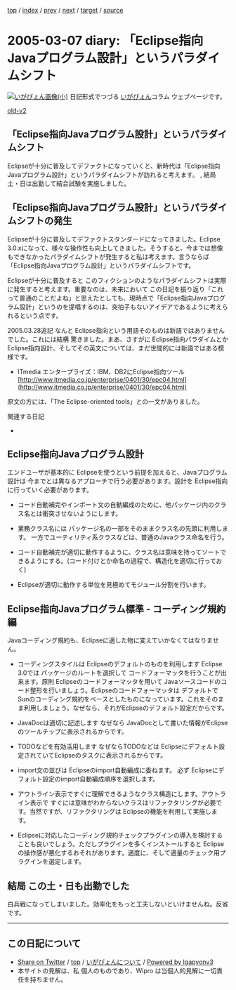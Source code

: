 [top](../index.html) 
 / [index](index.html) 
 / [prev](ig050304.html) 
 / [next](ig050312.html) 
 / [target](http://www.igapyon.jp/igapyon/diary/2005/ig050307.html) 
 / [source](https://github.com/igapyon/diary/blob/master/2005/ig050307.src.md) 

2005-03-07 diary: 「Eclipse指向Javaプログラム設計」というパラダイムシフト
=====================================================================================================
[![いがぴょん画像(小)](http://www.igapyon.jp/igapyon/diary/images/iga200306s.jpg "いがぴょん")](http://www.igapyon.jp/igapyon/diary/memo/memoigapyon.html) 日記形式でつづる [いがぴょん](http://www.igapyon.jp/igapyon/diary/memo/memoigapyon.html)コラム ウェブページです。

[old-v2](ig050307-orig.html)

## 「Eclipse指向Javaプログラム設計」というパラダイムシフト

Eclipseが十分に普及してデファクトになっていくと、新時代は「Eclipse指向Javaプログラム設計」というパラダイムシフトが訪れると考えます。 , 結局 土・日は出勤して結合試験を実施しました。


## 「Eclipse指向Javaプログラム設計」というパラダイムシフトの発生

Eclipseが十分に普及してデファクトスタンダードになってきました。Eclipse 3.0.xになって、様々な操作性も向上してきました。そうすると、今までは想像もできなかったパラダイムシフトが発生すると私は考えます。言うならば「Eclipse指向Javaプログラム設計」というパラダイムシフトです。

Eclipseが十分に普及すると このフィクションのようなパラダイムシフトは実際に発生すると考えます。重要なのは、未来において この日記を振り返り「これって普通のことだよね」と思えたとしても、現時点で「Eclipse指向Javaプログラム設計」というのを提唱するのは、突拍子もないアイデアであるように考えられるという点です。

2005.03.28追記 なんと Eclipse指向という用語そのものは新語ではありませんでした。これには結構 驚きました。まあ、さすがに Eclipse指向パラダイムとか
Eclipse指向設計、そしてその英文については、まだ世間的には新語ではある模様です。

* ITmedia エンタープライズ：IBM、DB2にEclipse指向ツール
  [http://www.itmedia.co.jp/enterprise/0401/30/epc04.html](http://www.itmedia.co.jp/enterprise/0401/30/epc04.html)

原文の方には、「The Eclipse-oriented tools」との一文がありました。

関連する日記

* 

## Eclipse指向Javaプログラム設計

エンドユーザが基本的に Eclipseを使うという前提を加えると、Javaプログラム設計は 今までとは異なるアプローチで行う必要があります。設計を
Eclipse指向に行っていく必要があります。

* コード自動補完やインポート文の自動編成のために、他パッケージ内のクラス名とは衝突させないようにします。
  
* 業務クラス名には パッケージ名の一部をそのままクラス名の先頭に利用します。
  一方でユーティリティ系クラスなどは、普通のJavaクラス命名を行う。
  
* コード自動補完が適切に動作するように、クラス名は意味を持ってソートできるようにする。(コード付けとか命名の過程で、構造化を適切に行っておく)
  
* Eclipseが適切に動作する単位を見極めてモジュール分割を行います。

## Eclipse指向Javaプログラム標準 - コーディング規約編

Javaコーディング規約も、Eclipseに適した物に変えていかなくてはなりません。

* コーディングスタイルは Eclipseのデフォルトのものを利用します
  Eclipse 3.0では パッケージのルートを選択して コードフォーマッタを行うことが出来ます。原則 Eclipseのコードフォーマッタを用いて
  Javaソースコードのコード整形を行いましょう。Eclipseのコードフォーマッタは デフォルトでSunのコーディング規約をベースとしたものになっています。これをそのまま利用しましょう。なぜなら、それがEclipseのデフォルト設定だからです。
  
* JavaDocは適切に記述します
  なぜなら JavaDocとして書いた情報がEclipseのツールチップに表示されるからです。
  
* TODOなどを有効活用します
  なぜならTODOなどは Eclipseにデフォルト設定されていてEclipseのタスクに表示されるからです。
  
* import文の並びは Eclipseのimport自動編成に委ねます。
  必ず Eclipseにデフォルト設定のimport自動編成順序を選択します。
  
* アウトライン表示ですぐに理解できるようなクラス構造にします。アウトライン表示で すぐには意味がわからないクラスはリファクタリングが必要です。当然ですが、リファクタリングは Eclipseの機能を利用して実施します。
  
* Eclipseに対応したコーディング規約チェックプラグインの導入を検討することも良いでしょう。ただしプラグインを多くインストールすると Eclipseの操作感が悪化するおそれがあります。適度に、そして適量のチェック用プラグインを選定します。

## 結局 この土・日も出勤でした

白兵戦になってしまいました。効率化をもっと工夫しないといけませんね。反省です。


----------------------------------------------------------------------------------------------------

## この日記について

* [Share on Twitter](https://twitter.com/intent/tweet?hashtags=igapyon%2Cdiary%2C%E3%81%84%E3%81%8C%E3%81%B4%E3%82%87%E3%82%93&text=%E3%80%8CEclipse%E6%8C%87%E5%90%91Java%E3%83%97%E3%83%AD%E3%82%B0%E3%83%A9%E3%83%A0%E8%A8%AD%E8%A8%88%E3%80%8D%E3%81%A8%E3%81%84%E3%81%86%E3%83%91%E3%83%A9%E3%83%80%E3%82%A4%E3%83%A0%E3%82%B7%E3%83%95%E3%83%88&url=http%3A%2F%2Fwww.igapyon.jp%2Figapyon%2Fdiary%2F2005%2Fig050307.html) / [top](../index.html) / [いがぴょんについて](http://www.igapyon.jp/igapyon/diary/memo/memoigapyon.html) / [Powered by Igapyonv3](https://github.com/igapyon/igapyonv3)
* 本サイトの見解は、私 個人のものであり、Wipro は当個人的見解に一切責任を持ちません。 
